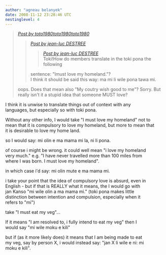 ```yaml
---
author: "agneau belanyek"
date: 2008-11-12 23:28:46 UTC
nestinglevel: 4
---
```

> [_Post by toto1980toto1980toto1980_](/ovnpkDbt/how-to-say-it-good-must#post10)  
> 
> > [_Post by jean-luc DESTREE_](/ovnpkDbt/how-to-say-it-good-must#post3)  
> > 
> > > [_Post by jean-luc DESTREE_](/ovnpkDbt/how-to-say-it-good-must#post3)  
> > > Toki!How do members translate in the toki pona the following  
> > > 
> > 
> > sentence: "Imust love my homeland."?  
> > I think it should be said this way: ma mi li wile pona tawa mi.  
> > 
> 
> oops. Does that mean also "My coutry wish good to me"? Sorry. But  
> really isn't it a stupid idea that someone MUST love?  
> 

I think it is unwise to translate things out of context with any  
languages, but especially so with toki pona.  
  
Without any other info, I would take "I must love my homeland" not to  
mean that it is compulsory to love my homeland, but more to mean that  
it is desirable to love my home land.  
  
so I would say: mi olin e ma mama mi la, ni li pona.  
  
of course i might be wrong. it could well mean "i love my homeland  
very much." e.g. "I have never travelled more than 100 miles from  
where I was born. I must love my homeland".  
  
in which case i'd say: mi olin mute e ma mama mi.  
  
i take your point that the idea of compulsory love is absurd, even in  
English - but if that is REALLY what it means, the I would go with  
jan Kanso "mi wile olin a ma mama mi." (toki pona makes little  
distinction between intention and compulsion, especially when it  
refers to "mi")  
  
take "I must eat my veg"...  
  
If it means "I am resolved to, i fully intend to eat my veg" then I  
would say "mi wile moku e kili"  
  
but if (as it more likely does) it means that I am being made to eat  
my veg, say by person X, i would instead say: "jan X li wile e ni: mi  
moku e kili".